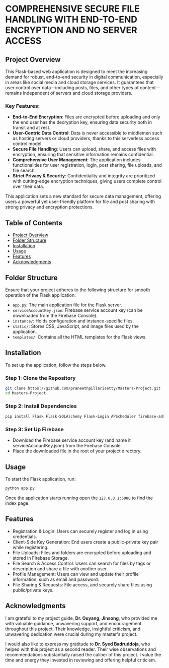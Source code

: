 # COMPREHENSIVE SECURE FILE HANDLING WITH END-TO-END ENCRYPTION AND NO SERVER ACCESS

## Project Overview

This Flask-based web application is designed to meet the increasing demand for robust, end-to-end security in digital communication, especially in areas like social media and cloud storage services. It guarantees that user control over data—including posts, files, and other types of content—remains independent of servers and cloud storage providers.

### Key Features:
- **End-to-End Encryption**: Files are encrypted before uploading and only the end user has the decryption key, ensuring data security both in transit and at rest.
- **User-Centric Data Control**: Data is never accessible to middlemen such as hosting servers or cloud providers, thanks to this serverless access control model.
- **Secure File Handling**: Users can upload, share, and access files with encryption, ensuring that sensitive information remains confidential.
- **Comprehensive User Management**: The application includes functionalities for user registration, login, post sharing, file uploads, and file search.
- **Strict Privacy & Security**: Confidentiality and integrity are prioritized with cutting-edge encryption techniques, giving users complete control over their data.

This application sets a new standard for secure data management, offering users a powerful yet user-friendly platform for file and post sharing with strong privacy and encryption protections.

## Table of Contents
- [Project Overview](#project-overview)
- [Folder Structure](#folder-structure)
- [Installation](#installation)
- [Usage](#usage)
- [Features](#features)
- [Acknowledgments](#Acknowledgments)

## Folder Structure

Ensure that your project adheres to the following structure for smooth operation of the Flask application:

- `app.py`: The main application file for the Flask server.
- `serviceAccountKey.json`: Firebase service account key (can be downloaded from the Firebase Console).
- `instance/`: Holds configuration and instance-specific files.
- `static/`: Stores CSS, JavaScript, and image files used by the application.
- `templates/`: Contains all the HTML templates for the Flask views.

## Installation

To set up the application, follow the steps below.

### Step 1: Clone the Repository

```bash
git clone https://github.com/praneethpillarisetty/Masters-Project.git
cd Masters-Project
```

### Step 2: Install Dependencies
```bash
pip install Flask Flask-SQLAlchemy Flask-Login APScheduler firebase-admin hurry.filesize
```
### Step 3: Set Up Firebase
- Download the Firebase service account key (and name it serviceAccountKey.json) from the Firebase Console.
- Place the downloaded file in the root of your project directory.
  
## Usage
To start the Flask application, run:
```bash
python app.py
```
Once the application starts running open the `127.0.0.1:5000` to find the index page.
## Features
- Registration & Login: Users can securely register and log in using credentials.
- Client-Side Key Generation: End users create a public-private key pair while registering.
- File Uploads: Files and folders are encrypted before uploading and stored in Firebase Storage.
- File Search & Access Control: Users can search for files by tags or description and share a file with another user.
- Profile Management: Users can view and update their profile information, such as email and password.
- File Sharing & Requests: File access, and securely share files using public/private keys.

## Acknowledgments

I am grateful to my project guide, **Dr. Ouyang, Jinsong**, who provided me with valuable guidance, unwavering support, and encouragement throughout this project. Their knowledge, insightful criticism, and unwavering dedication were crucial during my master's project.

I would also like to express my gratitude to **Dr. Syed Badruddoja**, who helped with this project as a second reader. Their wise observations and recommendations substantially raised the caliber of this project. I value the time and energy they invested in reviewing and offering helpful criticism.



